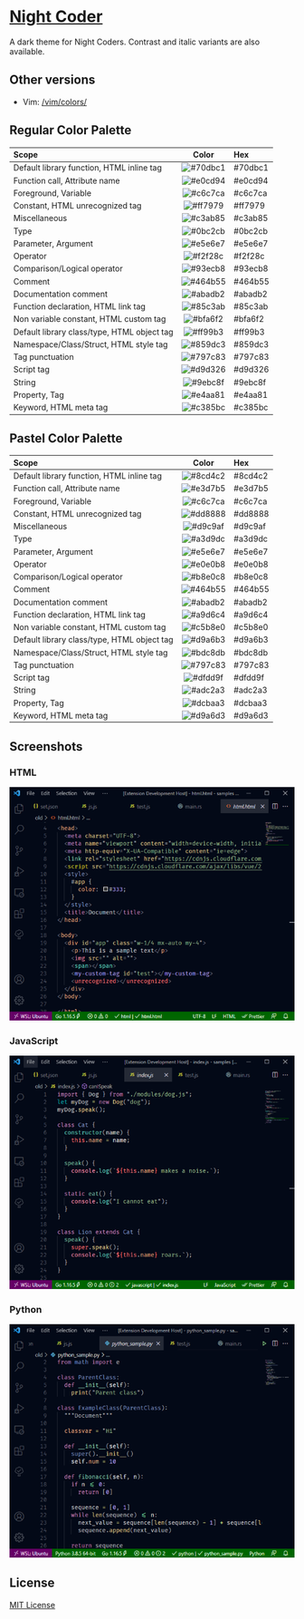 # [Night Coder](https://marketplace.visualstudio.com/items?itemName=a5hk.night-coder)

A dark theme for Night Coders. Contrast and italic variants are also available.

## Other versions

- Vim: [/vim/colors/](/vim/colors/)

## Regular Color Palette

| Scope | Color | Hex |
|:------|:-----:|:----|
|Default library function, HTML inline tag|![#70dbc1](https://via.placeholder.com/23/70dbc1/?text=+)|#70dbc1|
|Function call, Attribute name|![#e0cd94](https://via.placeholder.com/23/e0cd94/?text=+)|#e0cd94|
|Foreground, Variable|![#c6c7ca](https://via.placeholder.com/23/c6c7ca/?text=+)|#c6c7ca|
|Constant, HTML unrecognized tag|![#ff7979](https://via.placeholder.com/23/ff7979/?text=+)|#ff7979|
|Miscellaneous|![#c3ab85](https://via.placeholder.com/23/c3ab85/?text=+)|#c3ab85|
|Type|![#0bc2cb](https://via.placeholder.com/23/0bc2cb/?text=+)|#0bc2cb|
|Parameter, Argument|![#e5e6e7](https://via.placeholder.com/23/e5e6e7/?text=+)|#e5e6e7|
|Operator|![#f2f28c](https://via.placeholder.com/23/f2f28c/?text=+)|#f2f28c|
|Comparison/Logical operator|![#93ecb8](https://via.placeholder.com/23/93ecb8/?text=+)|#93ecb8|
|Comment|![#464b55](https://via.placeholder.com/23/464b55/?text=+)|#464b55|
|Documentation comment|![#abadb2](https://via.placeholder.com/23/abadb2/?text=+)|#abadb2|
|Function declaration, HTML link tag|![#85c3ab](https://via.placeholder.com/23/85c3ab/?text=+)|#85c3ab|
|Non variable constant, HTML custom tag|![#bfa6f2](https://via.placeholder.com/23/bfa6f2/?text=+)|#bfa6f2|
|Default library class/type, HTML object tag|![#ff99b3](https://via.placeholder.com/23/ff99b3/?text=+)|#ff99b3|
|Namespace/Class/Struct, HTML style tag|![#859dc3](https://via.placeholder.com/23/859dc3/?text=+)|#859dc3|
|Tag punctuation|![#797c83](https://via.placeholder.com/23/797c83/?text=+)|#797c83|
|Script tag|![#d9d326](https://via.placeholder.com/23/d9d326/?text=+)|#d9d326|
|String|![#9ebc8f](https://via.placeholder.com/23/9ebc8f/?text=+)|#9ebc8f|
|Property, Tag |![#e4aa81](https://via.placeholder.com/23/e4aa81/?text=+)|#e4aa81|
|Keyword, HTML meta tag|![#c385bc](https://via.placeholder.com/23/c385bc/?text=+)|#c385bc|

## Pastel Color Palette

| Scope | Color | Hex |
|:------|:-----:|:----|
|Default library function, HTML inline tag|![#8cd4c2](https://via.placeholder.com/23/8cd4c2/?text=+)|#8cd4c2|
|Function call, Attribute name|![#e3d7b5](https://via.placeholder.com/23/e3d7b5/?text=+)|#e3d7b5|
|Foreground, Variable|![#c6c7ca](https://via.placeholder.com/23/c6c7ca/?text=+)|#c6c7ca|
|Constant, HTML unrecognized tag|![#dd8888](https://via.placeholder.com/23/dd8888/?text=+)|#dd8888|
|Miscellaneous|![#d9c9af](https://via.placeholder.com/23/d9c9af/?text=+)|#d9c9af|
|Type|![#a3d9dc](https://via.placeholder.com/23/a3d9dc/?text=+)|#a3d9dc|
|Parameter, Argument|![#e5e6e7](https://via.placeholder.com/23/e5e6e7/?text=+)|#e5e6e7|
|Operator|![#e0e0b8](https://via.placeholder.com/23/e0e0b8/?text=+)|#e0e0b8|
|Comparison/Logical operator|![#b8e0c8](https://via.placeholder.com/23/b8e0c8/?text=+)|#b8e0c8|
|Comment|![#464b55](https://via.placeholder.com/23/464b55/?text=+)|#464b55|
|Documentation comment|![#abadb2](https://via.placeholder.com/23/abadb2/?text=+)|#abadb2|
|Function declaration, HTML link tag|![#a9d6c4](https://via.placeholder.com/23/a9d6c4/?text=+)|#a9d6c4|
|Non variable constant, HTML custom tag|![#c5b8e0](https://via.placeholder.com/23/c5b8e0/?text=+)|#c5b8e0|
|Default library class/type, HTML object tag|![#d9a6b3](https://via.placeholder.com/23/d9a6b3/?text=+)|#d9a6b3|
|Namespace/Class/Struct, HTML style tag|![#bdc8db](https://via.placeholder.com/23/bdc8db/?text=+)|#bdc8db|
|Tag punctuation|![#797c83](https://via.placeholder.com/23/797c83/?text=+)|#797c83|
|Script tag|![#dfdd9f](https://via.placeholder.com/23/dfdd9f/?text=+)|#dfdd9f|
|String|![#adc2a3](https://via.placeholder.com/23/adc2a3/?text=+)|#adc2a3|
|Property, Tag |![#dcbaa3](https://via.placeholder.com/23/dcbaa3/?text=+)|#dcbaa3|
|Keyword, HTML meta tag|![#d9a6d3](https://via.placeholder.com/23/d9a6d3/?text=+)|#d9a6d3|

## Screenshots

### HTML

![html](screenshot/html.png)

### JavaScript

![javascript](screenshot/javascript.png)

### Python

![python](screenshot/python.png)

## License

[MIT License](LICENSE)

